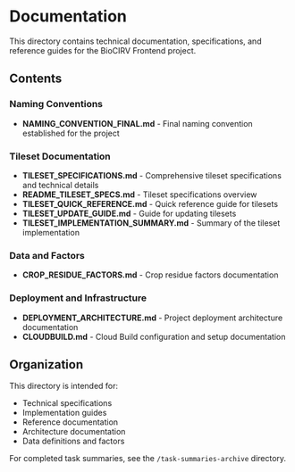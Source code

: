 # Documentation

This directory contains technical documentation, specifications, and reference guides for the BioCIRV Frontend project.

## Contents

### Naming Conventions
- **NAMING_CONVENTION_FINAL.md** - Final naming convention established for the project

### Tileset Documentation
- **TILESET_SPECIFICATIONS.md** - Comprehensive tileset specifications and technical details
- **README_TILESET_SPECS.md** - Tileset specifications overview
- **TILESET_QUICK_REFERENCE.md** - Quick reference guide for tilesets
- **TILESET_UPDATE_GUIDE.md** - Guide for updating tilesets
- **TILESET_IMPLEMENTATION_SUMMARY.md** - Summary of the tileset implementation

### Data and Factors
- **CROP_RESIDUE_FACTORS.md** - Crop residue factors documentation

### Deployment and Infrastructure
- **DEPLOYMENT_ARCHITECTURE.md** - Project deployment architecture documentation
- **CLOUDBUILD.md** - Cloud Build configuration and setup documentation

## Organization

This directory is intended for:
- Technical specifications
- Implementation guides
- Reference documentation
- Architecture documentation
- Data definitions and factors

For completed task summaries, see the `/task-summaries-archive` directory.
